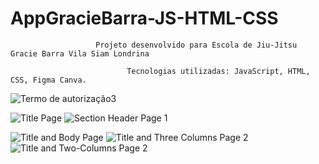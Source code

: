 # AppGracieBarra-JS-HTML-CSS
                       Projeto desenvolvido para Escola de Jiu-Jitsu Gracie Barra Vila Siam Londrina

                              Tecnologias utilizadas: JavaScript, HTML, CSS, Figma Canva.

![Termo de autorização3](https://github.com/user-attachments/assets/9a86f245-a74c-455e-933e-ab7948d030de)


![Title Page](https://github.com/user-attachments/assets/ae4f8d60-a884-49bd-ad5f-addfb22c04f4)
![Section Header Page 1](https://github.com/user-attachments/assets/abb8a268-08c5-48a8-a926-68a524c9d54a)


![Title and Body Page](https://github.com/user-attachments/assets/6684f230-beb9-42d0-87e5-91056bde93f0)
![Title and Three Columns Page 2](https://github.com/user-attachments/assets/0d24a75b-7ad8-4454-a61c-071549e3b96d)
![Title and Two-Columns Page 2](https://github.com/user-attachments/assets/f43ad057-635e-4df7-8027-62d4afd3eecf)


